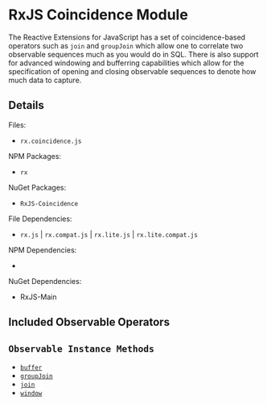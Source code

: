 # RxJS Coincidence Module #

The Reactive Extensions for JavaScript has a set of coincidence-based operators such as `join` and `groupJoin` which allow one to correlate two observable sequences much as you would do in SQL.  There is also support for advanced windowing and bufferring capabilities which allow for the specification of opening and closing observable sequences to denote how much data to capture.

## Details ##

Files:
- `rx.coincidence.js`

NPM Packages:
- `rx`

NuGet Packages:
- `RxJS-Coincidence`

File Dependencies:
- `rx.js` | `rx.compat.js` | `rx.lite.js` | `rx.lite.compat.js`

NPM Dependencies:
- <None>

NuGet Dependencies:
- RxJS-Main

## Included Observable Operators ##

## `Observable Instance Methods`
- [`buffer`](../api/core/observable.md#rxobservableprototypebufferbufferopenings-bufferboundaries-bufferclosingselector)
- [`groupJoin`](../api/core/observable.md#rxobservableprototypegroupjoinright-leftdurationselector-rightdurationselector-resultselector)
- [`join`](../api/core/observable.md#rxobservableprototypejoinright-leftdurationselector-rightdurationselector-resultselector)
- [`window`](../api/core/observable.md#rxobservableprototypewindowwindowopenings-windowboundaries-windowclosingselector)